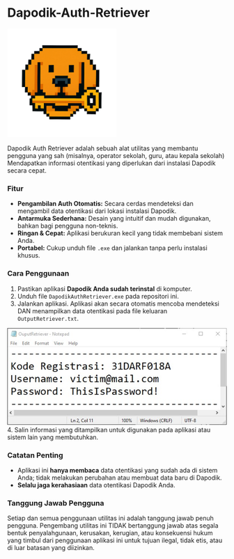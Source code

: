 # Dapodik-Auth-Retriever

<img src="https://github.com/FebraS/Dapodik-Auth-Retriever/blob/main/assets/DapodikAuthRetriever.png" alt="Contoh Gambar 150x100px" width="250" height="250">

Dapodik Auth Retriever adalah sebuah alat utilitas yang membantu pengguna yang sah (misalnya, operator sekolah, guru, atau kepala sekolah) Mendapatkan informasi otentikasi yang diperlukan dari instalasi Dapodik secara cepat.

### Fitur

* **Pengambilan Auth Otomatis:** Secara cerdas mendeteksi dan mengambil data otentikasi dari lokasi instalasi Dapodik.
* **Antarmuka Sederhana:** Desain yang intuitif dan mudah digunakan, bahkan bagi pengguna non-teknis.
* **Ringan & Cepat:** Aplikasi berukuran kecil yang tidak membebani sistem Anda.
* **Portabel:** Cukup unduh file `.exe` dan jalankan tanpa perlu instalasi khusus.

### Cara Penggunaan

1.  Pastikan aplikasi **Dapodik Anda sudah terinstal** di komputer.
2.  Unduh file `DapodikAuthRetriever.exe` pada repositori ini.
3.  Jalankan aplikasi. Aplikasi akan secara otomatis mencoba mendeteksi DAN menampilkan data otentikasi pada file keluaran `OutputRetriever.txt`.
<img src="https://github.com/FebraS/Dapodik-Auth-Retriever/blob/main/assets/outputfile.jpg" alt="Tampilan File OutputRetriever">
4.  Salin informasi yang ditampilkan untuk digunakan pada aplikasi atau sistem lain yang membutuhkan.

### Catatan Penting

* Aplikasi ini **hanya membaca** data otentikasi yang sudah ada di sistem Anda; tidak melakukan perubahan atau membuat data baru di Dapodik.
* **Selalu jaga kerahasiaan** data otentikasi Dapodik Anda.

### Tanggung Jawab Pengguna
Setiap dan semua penggunaan utilitas ini adalah tanggung jawab penuh pengguna. Pengembang utilitas ini TIDAK bertanggung jawab atas segala bentuk penyalahgunaan, kerusakan, kerugian, atau konsekuensi hukum yang timbul dari penggunaan aplikasi ini untuk tujuan ilegal, tidak etis, atau di luar batasan yang diizinkan.

